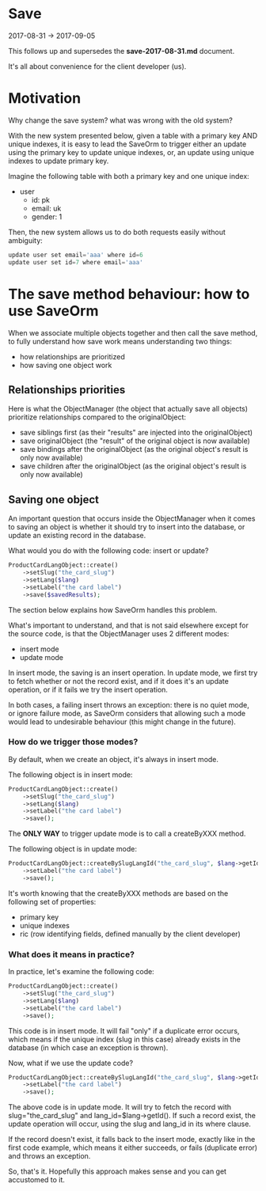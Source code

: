 Save
======
2017-08-31 -> 2017-09-05


This follows up and supersedes the **save-2017-08-31.md** document.




It's all about convenience for the client developer (us).


Motivation
==============

Why change the save system? what was wrong with the old system?


With the new system presented below, given a table with a primary key AND unique indexes,
it is easy to lead the SaveOrm to trigger either an update using the primary key to update unique indexes, or, 
an update using unique indexes to update primary key.
 
Imagine the following table with both a primary key and one unique index:

- user
    - id: pk 
    - email: uk 
    - gender: 1 
 

Then, the new system allows us to do both requests easily without ambiguity:
 
```php
update user set email='aaa' where id=6
update user set id=7 where email='aaa'
```






The save method behaviour: how to use SaveOrm
===========================

When we associate multiple objects together and then call the save method, to fully understand how save work
means understanding two things:

- how relationships are prioritized 
- how saving one object work


Relationships priorities
--------------------

Here is what the ObjectManager (the object that actually save all objects) prioritize relationships compared
to the originalObject:


- save siblings first (as their "results" are injected into the originalObject)
- save originalObject (the "result" of the original object is now available)
- save bindings after the originalObject (as the original object's result is only now available)
- save children after the originalObject (as the original object's result is only now available)
 


Saving one object
--------------------

An important question that occurs inside the ObjectManager when it comes to saving an object
is whether it should try to insert into the database, or update an existing record in the database.


What would you do with the following code: insert or update?

```php
ProductCardLangObject::create()
    ->setSlug("the_card_slug")
    ->setLang($lang)
    ->setLabel("the card label")
    ->save($savedResults);
```


The section below explains how SaveOrm handles this problem.

What's important to understand, and that is not said elsewhere except for the source code,
is that the ObjectManager uses 2 different modes:

- insert mode
- update mode


In insert mode, the saving is an insert operation.
In update mode, we first try to fetch whether or not the record exist, and if it does it's an update operation,
or if it fails we try the insert operation.

In both cases, a failing insert throws an exception: there is no quiet mode, or ignore failure mode,
as SaveOrm considers that allowing such a mode would lead to undesirable behaviour
(this might change in the future).
 
 
### How do we trigger those modes?

By default, when we create an object, it's always in insert mode.


The following object is in insert mode:

```php
ProductCardLangObject::create()
    ->setSlug("the_card_slug")
    ->setLang($lang)
    ->setLabel("the card label")
    ->save();
```


The **ONLY WAY** to trigger update mode is to call a createByXXX method.

The following object is in update mode: 

```php
ProductCardLangObject::createBySlugLangId("the_card_slug", $lang->getId())
    ->setLabel("the card label")
    ->save();
```


It's worth knowing that the createByXXX methods are based on the following set of properties:

- primary key
- unique indexes
- ric (row identifying fields, defined manually by the client developer)



### What does it means in practice?

In practice, let's examine the following code:

```php
ProductCardLangObject::create()
    ->setSlug("the_card_slug")
    ->setLang($lang)
    ->setLabel("the card label")
    ->save();
```

This code is in insert mode.
It will fail "only" if a duplicate error occurs, which means if the unique index (slug in this case)
already exists in the database (in which case an exception is thrown).

Now, what if we use the update code?

```php
ProductCardLangObject::createBySlugLangId("the_card_slug", $lang->getId())
    ->setLabel("the card label")
    ->save();
```

The above code is in update mode.
It will try to fetch the record with slug="the_card_slug" and lang_id=$lang->getId().
If such a record exist, the update operation will occur, using the slug and lang_id
in its where clause.

If the record doesn't exist, it falls back to the insert mode, exactly like in the first code example,
which means it either succeeds, or fails (duplicate error) and throws an exception.

 
 
 
 
So, that's it.
Hopefully this approach makes sense and you can get accustomed to it.
 










